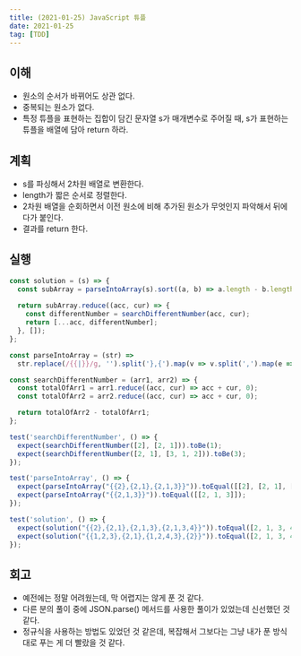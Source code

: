 ```yaml
---
title: (2021-01-25) JavaScript 튜플
date: 2021-01-25
tag: [TDD]
---
```


## 이해

- 원소의 순서가 바뀌어도 상관 없다.
- 중복되는 원소가 없다.
- 특정 튜플을 표현하는 집합이 담긴 문자열 s가 매개변수로 주어질 때, s가 표현하는 튜플을 배열에 담아 return 하라.

## 계획

- s를 파싱해서 2차원 배열로 변환한다.
- length가 짧은 순서로 정렬한다.
- 2차원 배열을 순회하면서 이전 원소에 비해 추가된 원소가 무엇인지 파악해서 뒤에다가 붙인다.
- 결과를 return 한다.

## 실행

```js
const solution = (s) => {
  const subArray = parseIntoArray(s).sort((a, b) => a.length - b.length);
  
  return subArray.reduce((acc, cur) => {
    const differentNumber = searchDifferentNumber(acc, cur);
    return [...acc, differentNumber];
  }, []);
};

const parseIntoArray = (str) =>
  str.replace(/{{|}}/g, '').split('},{').map(v => v.split(',').map(e => Number(e)));

const searchDifferentNumber = (arr1, arr2) => {
  const totalOfArr1 = arr1.reduce((acc, cur) => acc + cur, 0);
  const totalOfArr2 = arr2.reduce((acc, cur) => acc + cur, 0);

  return totalOfArr2 - totalOfArr1;
};

test('searchDifferentNumber', () => {
  expect(searchDifferentNumber([2], [2, 1])).toBe(1);
  expect(searchDifferentNumber([2, 1], [3, 1, 2])).toBe(3);
});

test('parseIntoArray', () => {
  expect(parseIntoArray("{{2},{2,1},{2,1,3}}")).toEqual([[2], [2, 1], [2, 1, 3]]);
  expect(parseIntoArray("{{2,1,3}}")).toEqual([[2, 1, 3]]);
});

test('solution', () => {
  expect(solution("{{2},{2,1},{2,1,3},{2,1,3,4}}")).toEqual([2, 1, 3, 4]);
  expect(solution("{{1,2,3},{2,1},{1,2,4,3},{2}}")).toEqual([2, 1, 3, 4]);
});
```

## 회고

- 예전에는 정말 어려웠는데, 막 어렵지는 않게 푼 것 같다.
- 다른 분의 풀이 중에 JSON.parse() 메서드를 사용한 풀이가 있었는데 신선했던 것 같다.
- 정규식을 사용하는 방법도 있었던 것 같은데, 복잡해서 그보다는 그냥 내가 푼 방식대로 푸는 게 더 빨랐을 것 같다.
